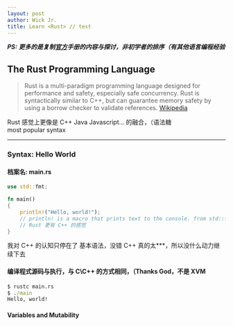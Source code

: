 ```yaml
---
layout: post
author: Wick Jr.
title: Learn <Rust> // test
---
```


***PS: 更多的是复制[官方](https://www.rust-lang.org/learn)手册的内容与探讨，非初学者的排序（有其他语言编程经验***
 
## The **Rust** Programming Language

> Rust is a multi-paradigm programming language designed for performance and safety, especially safe concurrency. Rust is syntactically similar to C++, but can guarantee memory safety by using a borrow checker to validate references. [Wikipedia](https://en.wikipedia.org/wiki/Rust_(programming_language))

Rust 感觉上更像是 C++ Java Javascript... 的融合，（语法糖<br>
most popular syntax
<hr>

### Syntax: Hello World

#### 档案名: main.rs

```rust
use std::fmt;

fn main()
{
    println!("Hello, world!");
    // println! is a macro that prints text to the console. from std::fmt
    // Rust 更有 C++ 的感觉
}
```
我对 C++ 的认知只停在了 基本语法，没错 C++ 真的太\*\*\*，所以没什么动力继续下去

#### 编译程式源码与执行，与 C\C++ 的方式相同，（Thanks God，不是 XVM
```cmd
$ rustc main.rs
$ ./main
Hello, world!
```
#### Variables and Mutability
